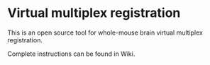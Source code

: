 # Virtual multiplex registration
This is an open source tool for whole-mouse brain virtual multiplex registration.

Complete instructions can be found in Wiki.


